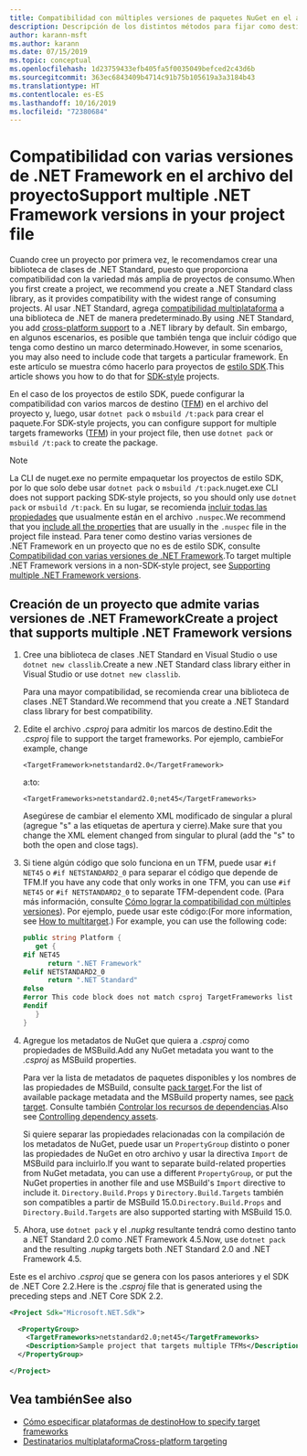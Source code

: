 ```yaml
---
title: Compatibilidad con múltiples versiones de paquetes NuGet en el archivo del proyecto
description: Descripción de los distintos métodos para fijar como destino varias versiones de .NET Framework desde un único paquete de NuGet.
author: karann-msft
ms.author: karann
ms.date: 07/15/2019
ms.topic: conceptual
ms.openlocfilehash: 1d23759433efb405fa5f0035049befced2c43d6b
ms.sourcegitcommit: 363ec6843409b4714c91b75b105619a3a3184b43
ms.translationtype: HT
ms.contentlocale: es-ES
ms.lasthandoff: 10/16/2019
ms.locfileid: "72380684"
---
```

# <a name="support-multiple-net-framework-versions-in-your-project-file"></a><span data-ttu-id="3e17b-103">Compatibilidad con varias versiones de .NET Framework en el archivo del proyecto</span><span class="sxs-lookup"><span data-stu-id="3e17b-103">Support multiple .NET Framework versions in your project file</span></span>

<span data-ttu-id="3e17b-104">Cuando cree un proyecto por primera vez, le recomendamos crear una biblioteca de clases de .NET Standard, puesto que proporciona compatibilidad con la variedad más amplia de proyectos de consumo.</span><span class="sxs-lookup"><span data-stu-id="3e17b-104">When you first create a project, we recommend you create a .NET Standard class library, as it provides compatibility with the widest range of consuming projects.</span></span> <span data-ttu-id="3e17b-105">Al usar .NET Standard, agrega [compatibilidad multiplataforma](/dotnet/standard/library-guidance/cross-platform-targeting) a una biblioteca de .NET de manera predeterminado.</span><span class="sxs-lookup"><span data-stu-id="3e17b-105">By using .NET Standard, you add [cross-platform support](/dotnet/standard/library-guidance/cross-platform-targeting) to a .NET library by default.</span></span> <span data-ttu-id="3e17b-106">Sin embargo, en algunos escenarios, es posible que también tenga que incluir código que tenga como destino un marco determinado.</span><span class="sxs-lookup"><span data-stu-id="3e17b-106">However, in some scenarios, you may also need to include code that targets a particular framework.</span></span> <span data-ttu-id="3e17b-107">En este artículo se muestra cómo hacerlo para proyectos de [estilo SDK](../resources/check-project-format.md).</span><span class="sxs-lookup"><span data-stu-id="3e17b-107">This article shows you how to do that for [SDK-style](../resources/check-project-format.md) projects.</span></span>

<span data-ttu-id="3e17b-108">En el caso de los proyectos de estilo SDK, puede configurar la compatibilidad con varios marcos de destino ([TFM](/dotnet/standard/frameworks)) en el archivo del proyecto y, luego, usar `dotnet pack` o `msbuild /t:pack` para crear el paquete.</span><span class="sxs-lookup"><span data-stu-id="3e17b-108">For SDK-style projects, you can configure support for multiple targets frameworks ([TFM](/dotnet/standard/frameworks)) in your project file, then use `dotnet pack` or `msbuild /t:pack` to create the package.</span></span>

> [!NOTE]
> <span data-ttu-id="3e17b-109">La CLI de nuget.exe no permite empaquetar los proyectos de estilo SDK, por lo que solo debe usar `dotnet pack` o `msbuild /t:pack`.</span><span class="sxs-lookup"><span data-stu-id="3e17b-109">nuget.exe CLI does not support packing SDK-style projects, so you should only use `dotnet pack` or `msbuild /t:pack`.</span></span> <span data-ttu-id="3e17b-110">En su lugar, se recomienda [incluir todas las propiedades](../reference/msbuild-targets.md#pack-target) que usualmente están en el archivo `.nuspec`.</span><span class="sxs-lookup"><span data-stu-id="3e17b-110">We recommend that you [include all the properties](../reference/msbuild-targets.md#pack-target) that are usually in the `.nuspec` file in the project file instead.</span></span> <span data-ttu-id="3e17b-111">Para tener como destino varias versiones de .NET Framework en un proyecto que no es de estilo SDK, consulte [Compatibilidad con varias versiones de .NET Framework](supporting-multiple-target-frameworks.md).</span><span class="sxs-lookup"><span data-stu-id="3e17b-111">To target multiple .NET Framework versions in a non-SDK-style project, see [Supporting multiple .NET Framework versions](supporting-multiple-target-frameworks.md).</span></span>

## <a name="create-a-project-that-supports-multiple-net-framework-versions"></a><span data-ttu-id="3e17b-112">Creación de un proyecto que admite varias versiones de .NET Framework</span><span class="sxs-lookup"><span data-stu-id="3e17b-112">Create a project that supports multiple .NET Framework versions</span></span>

1. <span data-ttu-id="3e17b-113">Cree una biblioteca de clases .NET Standard en Visual Studio o use `dotnet new classlib`.</span><span class="sxs-lookup"><span data-stu-id="3e17b-113">Create a new .NET Standard class library either in Visual Studio or use `dotnet new classlib`.</span></span>

   <span data-ttu-id="3e17b-114">Para una mayor compatibilidad, se recomienda crear una biblioteca de clases .NET Standard.</span><span class="sxs-lookup"><span data-stu-id="3e17b-114">We recommend that you create a .NET Standard class library for best compatibility.</span></span>

2. <span data-ttu-id="3e17b-115">Edite el archivo *.csproj* para admitir los marcos de destino.</span><span class="sxs-lookup"><span data-stu-id="3e17b-115">Edit the *.csproj* file to support the target frameworks.</span></span> <span data-ttu-id="3e17b-116">Por ejemplo, cambie</span><span class="sxs-lookup"><span data-stu-id="3e17b-116">For example, change</span></span>
   
   `<TargetFramework>netstandard2.0</TargetFramework>`
   
   <span data-ttu-id="3e17b-117">a:</span><span class="sxs-lookup"><span data-stu-id="3e17b-117">to:</span></span>
   
   `<TargetFrameworks>netstandard2.0;net45</TargetFrameworks>`

   <span data-ttu-id="3e17b-118">Asegúrese de cambiar el elemento XML modificado de singular a plural (agregue "s" a las etiquetas de apertura y cierre).</span><span class="sxs-lookup"><span data-stu-id="3e17b-118">Make sure that you change the XML element changed from singular to plural (add the "s" to both the open and close tags).</span></span>

3. <span data-ttu-id="3e17b-119">Si tiene algún código que solo funciona en un TFM, puede usar `#if NET45` o `#if NETSTANDARD2_0` para separar el código que depende de TFM.</span><span class="sxs-lookup"><span data-stu-id="3e17b-119">If you have any code that only works in one TFM, you can use `#if NET45` or `#if NETSTANDARD2_0` to separate TFM-dependent code.</span></span> <span data-ttu-id="3e17b-120">(Para más información, consulte [Cómo lograr la compatibilidad con múltiples versiones](/dotnet/core/tutorials/libraries#how-to-multitarget)). Por ejemplo, puede usar este código:</span><span class="sxs-lookup"><span data-stu-id="3e17b-120">(For more information, see [How to multitarget](/dotnet/core/tutorials/libraries#how-to-multitarget).) For example, you can use the following code:</span></span>

   ```csharp
   public string Platform {
      get {
   #if NET45
         return ".NET Framework"
   #elif NETSTANDARD2_0
         return ".NET Standard"
   #else
   #error This code block does not match csproj TargetFrameworks list
   #endif
      }
   }
   ```

4. <span data-ttu-id="3e17b-121">Agregue los metadatos de NuGet que quiera a *.csproj* como propiedades de MSBuild.</span><span class="sxs-lookup"><span data-stu-id="3e17b-121">Add any NuGet metadata you want to the *.csproj* as MSBuild properties.</span></span>

   <span data-ttu-id="3e17b-122">Para ver la lista de metadatos de paquetes disponibles y los nombres de las propiedades de MSBuild, consulte [pack target](../reference/msbuild-targets.md#pack-target).</span><span class="sxs-lookup"><span data-stu-id="3e17b-122">For the list of available package metadata and the MSBuild property names, see [pack target](../reference/msbuild-targets.md#pack-target).</span></span> <span data-ttu-id="3e17b-123">Consulte también [Controlar los recursos de dependencias](../consume-packages/package-references-in-project-files.md#controlling-dependency-assets).</span><span class="sxs-lookup"><span data-stu-id="3e17b-123">Also see [Controlling dependency assets](../consume-packages/package-references-in-project-files.md#controlling-dependency-assets).</span></span>

   <span data-ttu-id="3e17b-124">Si quiere separar las propiedades relacionadas con la compilación de los metadatos de NuGet, puede usar un `PropertyGroup` distinto o poner las propiedades de NuGet en otro archivo y usar la directiva `Import` de MSBuild para incluirlo.</span><span class="sxs-lookup"><span data-stu-id="3e17b-124">If you want to separate build-related properties from NuGet metadata, you can use a different `PropertyGroup`, or put the NuGet properties in another file and use MSBuild's `Import` directive to include it.</span></span> <span data-ttu-id="3e17b-125">`Directory.Build.Props` y `Directory.Build.Targets` también son compatibles a partir de MSBuild 15.0.</span><span class="sxs-lookup"><span data-stu-id="3e17b-125">`Directory.Build.Props` and `Directory.Build.Targets` are also supported starting with MSBuild 15.0.</span></span>

5. <span data-ttu-id="3e17b-126">Ahora, use `dotnet pack` y el *.nupkg* resultante tendrá como destino tanto a .NET Standard 2.0 como .NET Framework 4.5.</span><span class="sxs-lookup"><span data-stu-id="3e17b-126">Now, use `dotnet pack` and the resulting *.nupkg* targets both .NET Standard 2.0 and .NET Framework 4.5.</span></span>

<span data-ttu-id="3e17b-127">Este es el archivo *.csproj* que se genera con los pasos anteriores y el SDK de .NET Core 2.2.</span><span class="sxs-lookup"><span data-stu-id="3e17b-127">Here is the *.csproj* file that is generated using the preceding steps and .NET Core SDK 2.2.</span></span>

```xml
<Project Sdk="Microsoft.NET.Sdk">

  <PropertyGroup>
    <TargetFrameworks>netstandard2.0;net45</TargetFrameworks>
    <Description>Sample project that targets multiple TFMs</Description>
  </PropertyGroup>

</Project>
```

## <a name="see-also"></a><span data-ttu-id="3e17b-128">Vea también</span><span class="sxs-lookup"><span data-stu-id="3e17b-128">See also</span></span>

* [<span data-ttu-id="3e17b-129">Cómo especificar plataformas de destino</span><span class="sxs-lookup"><span data-stu-id="3e17b-129">How to specify target frameworks</span></span>](/dotnet/standard/frameworks#how-to-specify-target-frameworks)
* [<span data-ttu-id="3e17b-130">Destinatarios multiplataforma</span><span class="sxs-lookup"><span data-stu-id="3e17b-130">Cross-platform targeting</span></span>](/dotnet/standard/library-guidance/cross-platform-targeting)

